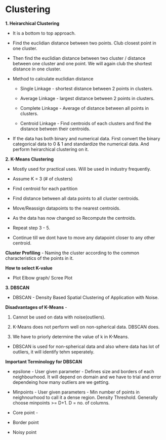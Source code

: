# Clustering

**1. Heirarchical Clustering**

- It is a bottom to top approach. 

- Find the euclidian distance between two points. Club closest point in one cluster.

- Then find the euclidian distance between two cluster / distance between one cluster and one point. We will again club the shortest distance in one cluster.

- Method to calculate euclidian distance

  - Single Linkage - shortest distance between 2 points in clusters.

  - Average Linkage - largest distance between 2 points in clusters.

  - Complete Linkage - Average of distance between all points in clusters.

  - Centroid Linkage - Find centroids of each clusters and find the distance between their centroids.

- If the data has both binary and numerical data. First convert the binary categorical data to 0 & 1 and standardize the numerical data. And perform heirarchical clustering on it.


**2. K-Means Clustering**

- Mostly used for practical uses. Will be used in industry frequently.

- Assume K = 3 (# of clusters)

- Find centroid for each partition

- Find distance between all data points to all cluster centroids.

- Move/Reassign datapoints to the nearest centroids.

- As the data has now changed so Recompute the centroids.

- Repeat step 3 - 5.

- Continue till we dont have to move any datapoint closer to any other centroid.

**Cluster Profiling** - Naming the cluster according to the common characteristics of the points in it.

**How to select K-value**

- Plot Elbow graph/ Scree Plot


**3. DBSCAN**

- DBSCAN - Density Based Spatial Clustering of Application with Noise.

**Disadvantages of K-Means** - 
 
1. Cannot be used on data with noise(outliers).

2. K-Means does not perform well on non-spherical data. DBSCAN does.

3. We have to priorly determine the value of k in K-Means.

- DBSCAN is used for non-spherical data and also where data has lot of outliers, it will identify tehm seperately.

**Important Terminology for DBSCAN**

- epsilone - User given parameter - Defines size and borders of each neighbourhood. It will depend on domain and we have to trial and error dependeing how many outliers are we getting. 

- Minpoints - User given parameters - Min number of points in neighnourhood to call it a dense region. Density Threshold. Generally choose minpoints >= D+1. D = no. of columns.

- Core point - 

- Border point

- Noisy point
